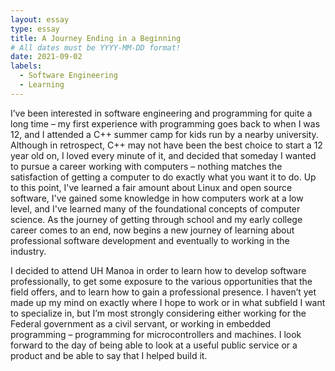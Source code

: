 ```yaml
---
layout: essay
type: essay
title: A Journey Ending in a Beginning
# All dates must be YYYY-MM-DD format!
date: 2021-09-02
labels:
  - Software Engineering
  - Learning
---
```


<!-- <img class="ui tiny left circular floated image" src="../images/paintbrushes.jpg"> -->



I’ve been interested in software engineering and programming for quite a
long time – my first experience with programming goes back to when I was 12,
and I attended a C++ summer camp for kids run by a nearby university. Although in
retrospect, C++ may not have been the best choice to start a 12 year old on,
I loved every minute of it, and decided that someday I wanted to pursue a
career working with computers – nothing matches the satisfaction of getting
a computer to do exactly what you want it to do. Up to this point, I've learned a fair amount about Linux and open source software, I've gained some knowledge in how computers work at a low level, and I've learned many of the foundational concepts of computer science. As the journey of getting through school and my early college career comes to an end, now begins a new journey of learning about professional software development and eventually to working in the industry.

I decided to attend UH Manoa in order to learn how to develop software
professionally, to get some exposure to the various opportunities that the
field offers, and to learn how to gain a professional presence. I haven’t
yet made up my mind on exactly where I hope to work or in what subfield I
want to specialize in, but I’m most strongly considering either working for
the Federal government as a civil servant, or working in embedded
programming – programming for microcontrollers and machines. I look forward
to the day of being able to look at a useful public service or a product and
be able to say that I helped build it.

